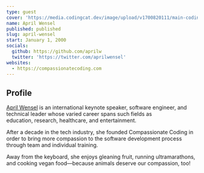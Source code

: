 ```yaml
---
type: guest
cover: 'https://media.codingcat.dev/image/upload/v1700820111/main-codingcatdev-photo/podcast-guest/april-wensel.jpg'
name: April Wensel
published: published
slug: april-wensel
start: January 1, 2000
socials:
  github: https://github.com/aprilw
  twitter: 'https://twitter.com/aprilwensel'
websites:
  - https://compassionatecoding.com
---
```


## Profile

[April Wensel](http://twitter.com/aprilwensel) is an international keynote speaker, software engineer, and technical leader whose varied career spans such fields as education, research, healthcare, and entertainment.

After a decade in the tech industry, she founded Compassionate Coding in order to bring more compassion to the software development process through team and individual training.

Away from the keyboard, she enjoys gleaning fruit, running ultramarathons, and cooking vegan food—because animals deserve our compassion, too!
